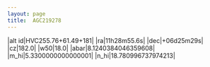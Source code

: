 ```yaml
---
layout: page
title:  AGC219278
--- 
```

|alt id|HVC255.76+61.49+181|
|ra|11h28m55.6s|
|dec|+06d25m29s|
|cz|182.0|
|w50|18.0|
|abar|8.1240384046359608|
|m_hi|5.3300000000000001|
|n_hi|18.780996737974213|
